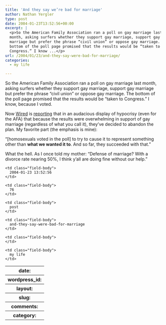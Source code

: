 ```yaml
---
title: 'And they say we’re bad for marriage'
author: Nathan Yergler
type: post
date: 2004-01-23T13:52:56+00:00
excerpt: |
  <p>So the American Family Association ran a poll on gay marriage last
  month, asking surfers whether they support gay marriage, support gay
  marriage but prefer the phrase “civil union” or oppose gay marriage. The
  bottom of the poll page promised that the results would be “taken to
  Congress.” I know ...</p>
url: /2004/01/23/and-they-say-were-bad-for-marriage/
categories:
  - my life

---
```

So the American Family Association ran a poll on gay marriage last month, asking surfers whether they support gay marriage, support gay marriage but prefer the phrase “civil union” or oppose gay marriage. The bottom of the poll page promised that the results would be “taken to Congress.” I know, because I voted.

Now [Wired][1]  is [reporting][2]  that in an audacious display of hypocrisy (even for the <span class="caps">AFA</span>) that because the results were overwhelming in support of gay marriage (regardless of what you call it), they’ve decided to abandon the plan. My favorite part (the emphasis is mine):

“[homosexuals voted in the poll] to try to cause it to represent something other than **what we wanted it to**. And so far, they succeeded with that.”

What the hell. As I once told my mother: “Defense of marriage? With a divorce rate nearing 50%, I think y’all are doing fine without our help.”

<table class="docutils field-list" frame="void" rules="none">
  <col class="field-name" /> <col class="field-body" /> <tr class="field">
    <th class="field-name">
      date:
    </th>

    <td class="field-body">
      2004-01-23 13:52:56
    </td>
  </tr>

  <tr class="field">
    <th class="field-name">
      wordpress_id:
    </th>

    <td class="field-body">
      76
    </td>
  </tr>

  <tr class="field">
    <th class="field-name">
      layout:
    </th>

    <td class="field-body">
      post
    </td>
  </tr>

  <tr class="field">
    <th class="field-name">
      slug:
    </th>

    <td class="field-body">
      and-they-say-were-bad-for-marriage
    </td>
  </tr>

  <tr class="field">
    <th class="field-name">
      comments:
    </th>

    <td class="field-body">
    </td>
  </tr>

  <tr class="field">
    <th class="field-name">
      category:
    </th>

    <td class="field-body">
      my life
    </td>
  </tr>
</table>

 [1]: http://www.wired.com
 [2]: http://wired.com/news/culture/0,1284,61982,00.html?tw=wn_culthead_3